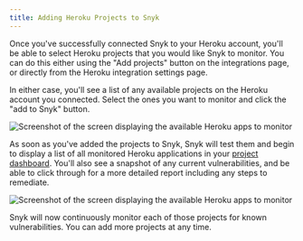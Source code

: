 ```yaml
---
title: Adding Heroku Projects to Snyk
---
```

Once you've successfully connected Snyk to your Heroku account, you'll be able to select Heroku projects that you would like Snyk to monitor. You can do this either using the "Add projects" button on the integrations page, or directly from the Heroku integration settings page.

In either case, you'll see a list of any available projects on the Heroku account you connected. Select the ones you want to monitor and click the "add to Snyk" button.

![Screenshot of the screen displaying the available Heroku apps to monitor](https://res.cloudinary.com/snyk/image/upload/w_auto,c_scale,q_auto/v1493170639/serverless-docs/heroku-apps-to-test.png)

As soon as you've added the projects to Snyk, Snyk will test them and begin to display a list of all monitored Heroku applications in your [project dashboard](https://snyk.io/projects). You'll also see a snapshot of any current vulnerabilities, and be able to click through for a more detailed report including any steps to remediate.

![Screenshot of the screen displaying the available Heroku apps to monitor](https://res.cloudinary.com/snyk/image/upload/w_auto,c_scale,q_auto/v1493171440/serverless-docs/heroku-projects.png)

Snyk will now continuously monitor each of those projects for known vulnerabilities. You can add more projects at any time.
